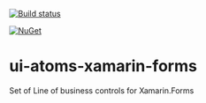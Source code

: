 [![Build status](https://ci.appveyor.com/api/projects/status/d789kgitcyispu9m/branch/master?svg=true)](https://ci.appveyor.com/project/neurospeech/ui-atoms-xamarin-forms/branch/master)

[![NuGet](https://img.shields.io/nuget/v/UIAtoms.Xamarin.Forms.svg?label=NuGet)](https://www.nuget.org/packages/UIAtoms.Xamarin.Forms)

# ui-atoms-xamarin-forms
Set of Line of business controls for Xamarin.Forms
